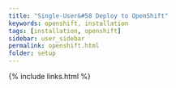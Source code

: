 ```yaml
---
title: "Single-User&#58 Deploy to OpenShift"
keywords: openshift, installation
tags: [installation, openshift]
sidebar: user_sidebar
permalink: openshift.html
folder: setup
---
```


{% include links.html %}
